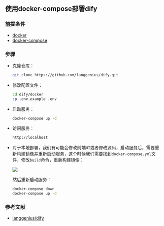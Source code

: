 ## 使用docker-compose部署dify

### 前提条件

* [docker](https://gitee.com/FSDGarden/learn-note/blob/master/docker/Install%20dokcer%20on%20centos.md)
* [docker-compose](https://gitee.com/FSDGarden/learn-note/blob/master/docker/Install%20docker-compose%20on%20centos.md)

### 步骤

* 克隆仓库：

  ```bash
  git clone https://github.com/langgenius/dify.git
  ```

* 修改配置文件：

  ```bash
  cd dify/docker
  cp .env.example .env
  ```

* 启动服务：

  ```bash
  docker-compose up -d
  ```

* 访问服务：

  ```bash
  http://localhost

* 对于本地部署，我们有可能会修改前端```UI```或者修改源码，启动服务后，需要重新构建镜像并重新启动服务，这个时候我们需要找到```docker-compose.yml```文件，修改```build```命令，重新构建镜像：

  ![](https://raw.githubusercontent.com/Garden12138/picbed-cloud/main/springboot/dify_1.png)

  然后重新启动服务：

  ```bash
  docker-compose down
  docker-compose up -d
  ```

### 参考文献

* [langgenius/dify](https://github.com/langgenius/dify)